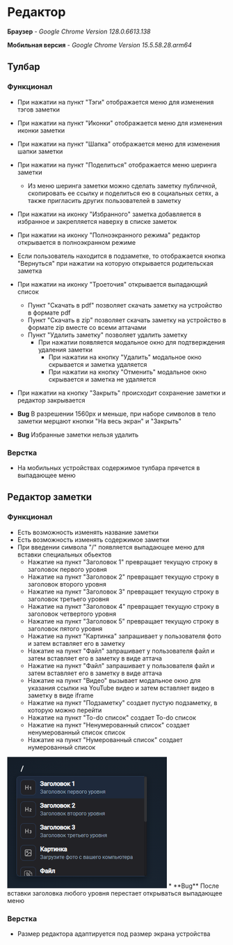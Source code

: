# Редактор

**Браузер** - _Google Chrome Version 128.0.6613.138_

**Мобильная версия** - _Google Chrome Version 15.5.58.28.arm64_

## Тулбар

### Функционал

* При нажатии на пункт "Тэги" отображается меню для изменения тэгов заметки
* При нажатии на пункт "Иконки" отображается меню для изменения иконки заметки
* При нажатии на пункт "Шапка" отображается меню для изменения шапки заметки
* При нажатии на пункт "Поделиться" отображается меню шеринга заметки
  * Из меню шеринга заметки можно сделать заметку публичной, скопировать ее ссылку и поделиться ею в социальных сетях, а также пригласить других пользователей в заметку
* При нажатии на иконку "Избранного" заметка добавляется в избранное и закрепляется наверху в списке заметок
* При нажатии на иконку "Полноэкранного режима" редактор открывается в полноэкранном режиме
* Если пользователь находится в подзаметке, то отображается кнопка "Вернуться" при нажатии на которую открывается родительская заметка
* При нажатии на иконку "Троеточия" открывается выпадающий список
  * Пункт "Скачать в pdf" позволяет скачать заметку на устройство в формате pdf
  * Пункт "Скачать в zip" позволяет скачать заметку на устройство в формате zip вместе со всеми аттачами
  * Пункт "Удалить заметку" позволяет удалить заметку
    * При нажатии появляется модальное окно для подтверждения удаления заметки
      * При нажатии на кнопку "Удалить" модальное окно скрывается и заметка удаляется
      * При нажатии на кнопку "Отменить" модальное окно скрывается и заметка не удаляется
* При нажатии на кнопку "Закрыть" происходит сохранение заметки и редактор закрывается

* **Bug** В разрешении 1560px и меньше, при наборе символов в тело заметки мерцают кнопки "На весь экран" и "Закрыть"
* **Bug** Избранные заметки нельзя удалить

### Верстка

* На мобильных устройствах содержимое тулбара прячется в выпадающее меню

## Редактор заметки

### Функционал

* Есть возможность изменять название заметки
* Есть возможность изменять содержимое заметки
* При введении символа "/" появляется выпадающее меню для вставки специальных обьектов
  * Нажатие на пункт "Заголовок 1" превращает текущую строку в заголовок первого уровня
  * Нажатие на пункт "Заголовок 2" превращает текущую строку в заголовок второго уровня
  * Нажатие на пункт "Заголовок 3" превращает текущую строку в заголовок третьего уровня
  * Нажатие на пункт "Заголовок 4" превращает текущую строку в заголовок четвертого уровня
  * Нажатие на пункт "Заголовок 5" превращает текущую строку в заголовок пятого уровня
  * Нажатие на пункт "Картинка" запрашивает у пользователя фото и затем вставляет его в заметку
  * Нажатие на пункт "Файл" запрашивает у пользователя файл и затем вставляет его в заметку в виде аттача
  * Нажатие на пункт "Файл" запрашивает у пользователя файл и затем вставляет его в заметку в виде аттача
  * Нажатие на пункт "Видео" вызывает модальное окно для указания ссылки на YouTube видео и затем вставляет видео в заметку в виде iframe
  * Нажатие на пункт "Подзаметку" создает пустую подзаметку, в которую можно перейти
  * Нажатие на пункт "To-do список" создает To-do список
  * Нажатие на пункт "Ненумерованный список" создает ненумерованный список список
  * Нажатие на пункт "Нумерованный список" создает нумерованный список

<img src="img/editor-dropdown.png">
* **Bug** После вставки заголовка любого уровня перестает открываться выпадающее меню

### Верстка

* Размер редактора адаптируется под размер экрана устройства
